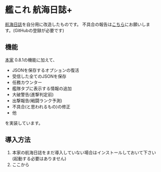 # 艦これ 航海日誌+
[航海日誌](http://kancolle.sanaechan.net/)を自分用に改造したものです。
不具合の報告は[こちら](https://github.com/Ibemu/logbook/issues/new)にお願いします。(GitHubの登録が必要です)

## 機能
[本家](http://kancolle.sanaechan.net/) 0.8.1の機能に加えて、

* JSONを保存するオプションの復活
* 受信した全てのJSONを保存
* 任務カウンター
* 艦隊タブに表示する情報の追加
* 大破警告(進撃判定前)
* 出撃報告(戦闘ランク予測)
* 不具合(と思われるもの)の修正
* 他

を実装しています。

## 導入方法
1. 本家の航海日誌をまだ導入していない場合はインストールしておいて下さい(起動する必要はありません)
2. ここから